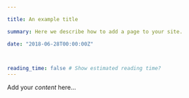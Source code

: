 ```yaml
---

title: An example title

summary: Here we describe how to add a page to your site.

date: "2018-06-28T00:00:00Z"



reading_time: false # Show estimated reading time?
---
```




Add your *content* here...